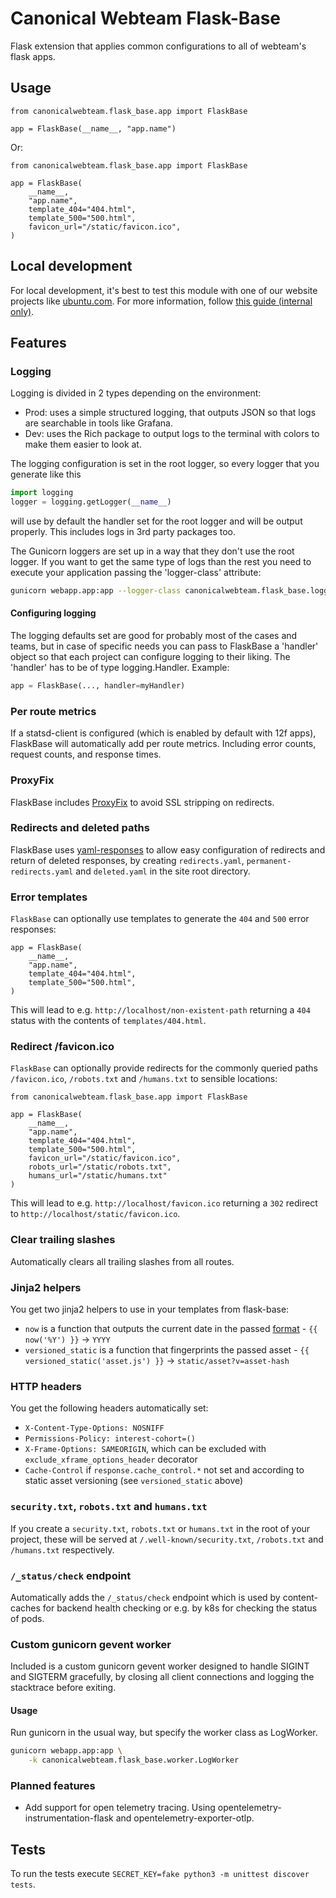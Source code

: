 # Canonical Webteam Flask-Base

Flask extension that applies common configurations to all of webteam's flask apps.

## Usage

```python3
from canonicalwebteam.flask_base.app import FlaskBase

app = FlaskBase(__name__, "app.name")
```

Or:

```python3
from canonicalwebteam.flask_base.app import FlaskBase

app = FlaskBase(
    __name__,
    "app.name",
    template_404="404.html",
    template_500="500.html",
    favicon_url="/static/favicon.ico",
)
```

## Local development

For local development, it's best to test this module with one of our website projects like [ubuntu.com](https://github.com/canonical-web-and-design/ubuntu.com/). For more information, follow [this guide (internal only)](https://discourse.canonical.com/t/how-to-run-our-python-modules-for-local-development/308).

## Features

### Logging

Logging is divided in 2 types depending on the environment:
- Prod: uses a simple structured logging, that outputs JSON so that logs are searchable in tools like Grafana.
- Dev: uses the Rich package to output logs to the terminal with colors to make them easier to look at.

The logging configuration is set in the root logger, so every logger that you generate like this
```python
import logging
logger = logging.getLogger(__name__)
```
will use by default the handler set for the root logger and will be output properly. This includes logs in
3rd party packages too.

The Gunicorn loggers are set up in a way that they don't use the root logger. If you want to get the same type 
of logs than the rest you need to execute your application passing the 'logger-class' attribute:
```bash
gunicorn webapp.app:app --logger-class canonicalwebteam.flask_base.logging.GUnicornDevLogger ...
```

#### Configuring logging

The logging defaults set are good for probably most of the cases and teams, but in case of specific needs 
you can pass to FlaskBase a 'handler' object so that each project can configure logging to their liking. 
The 'handler' has to be of type logging.Handler. Example:
```python
app = FlaskBase(..., handler=myHandler)
```


### Per route metrics

If a statsd-client is configured (which is enabled by default with 12f apps), FlaskBase will automatically add per route metrics. Including error counts, request counts, and response times.


### ProxyFix

FlaskBase includes [ProxyFix](https://werkzeug.palletsprojects.com/en/3.0.x/middleware/proxy_fix/) to avoid SSL stripping on redirects.

### Redirects and deleted paths

FlaskBase uses [yaml-responses](https://github.com/canonical-web-and-design/canonicalwebteam.yaml-responses) to allow easy configuration of redirects and return of deleted responses, by creating `redirects.yaml`, `permanent-redirects.yaml` and `deleted.yaml` in the site root directory.

### Error templates

`FlaskBase` can optionally use templates to generate the `404` and `500` error responses:

```python3
app = FlaskBase(
    __name__,
    "app.name",
    template_404="404.html",
    template_500="500.html",
)
```

This will lead to e.g. `http://localhost/non-existent-path` returning a `404` status with the contents of `templates/404.html`.

### Redirect /favicon.ico

`FlaskBase` can optionally provide redirects for the commonly queried paths `/favicon.ico`, `/robots.txt` and `/humans.txt` to sensible locations:

```python3
from canonicalwebteam.flask_base.app import FlaskBase

app = FlaskBase(
    __name__,
    "app.name",
    template_404="404.html",
    template_500="500.html",
    favicon_url="/static/favicon.ico",
    robots_url="/static/robots.txt",
    humans_url="/static/humans.txt"
)
```

This will lead to e.g. `http://localhost/favicon.ico` returning a `302` redirect to `http://localhost/static/favicon.ico`.

### Clear trailing slashes

Automatically clears all trailing slashes from all routes.

### Jinja2 helpers

You get two jinja2 helpers to use in your templates from flask-base:

- `now` is a function that outputs the current date in the passed [format](https://docs.python.org/3/library/datetime.html#strftime-and-strptime-format-codes) - `{{ now('%Y') }}` -> `YYYY`
- `versioned_static` is a function that fingerprints the passed asset - `{{ versioned_static('asset.js') }}` -> `static/asset?v=asset-hash`

### HTTP headers

You get the following headers automatically set:

- `X-Content-Type-Options: NOSNIFF`
- `Permissions-Policy: interest-cohort=()`
- `X-Frame-Options: SAMEORIGIN`, which can be excluded with `exclude_xframe_options_header` decorator
- `Cache-Control` if `response.cache_control.*` not set and according to static asset versioning (see `versioned_static` above)

### `security.txt`, `robots.txt` and `humans.txt`

If you create a `security.txt`, `robots.txt` or `humans.txt` in the root of your project, these will be served at `/.well-known/security.txt`, `/robots.txt` and `/humans.txt` respectively.

### `/_status/check` endpoint

Automatically adds the `/_status/check` endpoint which is used by content-caches for backend health checking or e.g. by k8s for checking the status of pods.

### Custom gunicorn gevent worker

Included is a custom gunicorn gevent worker designed to handle SIGINT and SIGTERM gracefully, by closing all client connections and logging the stacktrace before exiting.

#### Usage
Run gunicorn in the usual way, but specify the worker class as LogWorker.

```bash
gunicorn webapp.app:app \
    -k canonicalwebteam.flask_base.worker.LogWorker
```

### Planned features

- Add support for open telemetry tracing. Using opentelemetry-instrumentation-flask and opentelemetry-exporter-otlp.

## Tests

To run the tests execute `SECRET_KEY=fake python3 -m unittest discover tests`.

